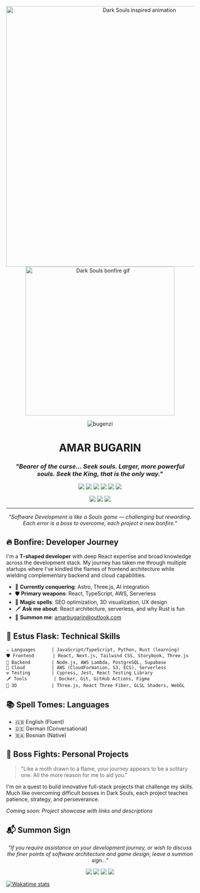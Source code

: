 <div align="center">
<img src="https://i.imgur.com/T76nmpU.gif" width="700px" alt="Dark Souls inspired animation">

<img src="https://media2.giphy.com/media/v1.Y2lkPTc5MGI3NjExamRobDNid20xMDZtOW55cHN3eTk1ZHI0OWM5MWptbHpuZm11NGR3aSZlcD12MV9pbnRlcm5hbF9naWZfYnlfaWQmY3Q9Zw/AQRapWCgC7dThyVEYb/giphy.gif" width="400px" alt="Dark Souls bonfire gif">

<p align="center">
  <img src="https://komarev.com/ghpvc/?username=bugenzi&label=Profile%20views&color=0e75b6&style=flat" alt="bugenzi" />
</p>

# AMAR BUGARIN

### *"Bearer of the curse... Seek souls. Larger, more powerful souls. Seek the King, that is the only way."*

<img src="https://img.shields.io/badge/Frontend-React-61DAFB?style=for-the-badge&logo=react&logoColor=white"/>
<img src="https://img.shields.io/badge/TypeScript-Mastery-3178C6?style=for-the-badge&logo=typescript&logoColor=white"/>
<img src="https://img.shields.io/badge/ThreeJS-Sorcery-000000?style=for-the-badge&logo=three.js&logoColor=white"/>
<img src="https://img.shields.io/badge/Cloud-AWS-FF9900?style=for-the-badge&logo=amazon-aws&logoColor=white"/>
<img src="https://img.shields.io/badge/Testing-E2E-34A853?style=for-the-badge&logo=cypress&logoColor=white"/>
<img src="https://img.shields.io/badge/Architecture-SOLID-2496ED?style=for-the-badge&logo=docker&logoColor=white"/>

[<img src="https://img.shields.io/badge/LinkedIn-Connect-0077B5?style=for-the-badge&logo=linkedin&logoColor=white"/>](https://www.linkedin.com/in/amar-bugarin)
[<img src="https://img.shields.io/badge/Website-Visit-000000?style=for-the-badge&logo=safari&logoColor=white"/>](https://www.amarbugarin.com)
[<img src="https://img.shields.io/badge/Twitter-Follow-1DA1F2?style=for-the-badge&logo=twitter&logoColor=white"/>](https://twitter.com/bugenzi98)

</div>

---

<div align="center">
  
*"Software Development is like a Souls game — challenging but rewarding. Each error is a boss to overcome, each project a new bonfire."*

</div>

## 🔥 Bonfire: Developer Journey

I'm a **T-shaped developer** with deep React expertise and broad knowledge across the development stack. My journey has taken me through multiple startups where I've kindled the flames of frontend architecture while wielding complementary backend and cloud capabilities.

- 🏰 **Currently conquering**: Astro, Three.js, AI integration
- 🛡️ **Primary weapons**: React, TypeScript, AWS, Serverless
- 🧙 **Magic spells**: SEO optimization, 3D visualization, UX design
- 🗡️ **Ask me about**: React architecture, serverless, and why Rust is fun
- 📯 **Summon me**: amarbugarin@outlook.com



## 🧪 Estus Flask: Technical Skills

```
⚔️ Languages      | JavaScript/TypeScript, Python, Rust (learning)
🛡️ Frontend       | React, Next.js, Tailwind CSS, Storybook, Three.js
🧙 Backend        | Node.js, AWS Lambda, PostgreSQL, Supabase
🔮 Cloud          | AWS (CloudFormation, S3, ECS), Serverless
⚒️ Testing        | Cypress, Jest, React Testing Library
🗡️ Tools          | Docker, Git, GitHub Actions, Figma
🌌 3D             | Three.js, React Three Fiber, GLSL Shaders, WebGL
```


## 📚 Spell Tomes: Languages

- 🇬🇧 English (Fluent)
- 🇩🇪 German (Conversational)
- 🇧🇦 Bosnian (Native)

## 🧠 Boss Fights: Personal Projects

> "Like a moth drawn to a flame, your journey appears to be a solitary one. All the more reason for me to aid you."

I'm on a quest to build innovative full-stack projects that challenge my skills. Much like overcoming difficult bosses in Dark Souls, each project teaches patience, strategy, and perseverance.

*Coming soon: Project showcase with links and descriptions*

## 📬 Summon Sign

<div align="center">

*"If you require assistance on your development journey, or wish to discuss the finer points of software architecture and game design, leave a summon sign..."*

[<img src="https://img.shields.io/badge/LinkedIn-0077B5?style=for-the-badge&logo=linkedin&logoColor=white"/>](https://www.linkedin.com/in/amar-bugarin)
[<img src="https://img.shields.io/badge/Twitter-1DA1F2?style=for-the-badge&logo=twitter&logoColor=white"/>](https://twitter.com/bugenzi98)
[<img src="https://img.shields.io/badge/Email-D14836?style=for-the-badge&logo=gmail&logoColor=white"/>](mailto:amarbugarin@outlook.com)
[<img src="https://img.shields.io/badge/Website-000000?style=for-the-badge&logo=About.me&logoColor=white"/>](https://www.amarbugarin.com)

</div>

[![Wakatime stats](https://github-readme-stats.vercel.app/api/wakatime?username=bugenzi)](https://wakatime.com/@bugenzi)

<!--
**bugenzi/bugenzi** is a ✨ _special_ ✨ repository because its `README.md` (this file) appears on your GitHub profile.
-->
